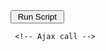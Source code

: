 <!DOCTYPE html>
<html>
  <head>    
  </head>
  <body>
    <input type="button" id='script' name="scriptbutton" value=" Run Script " onclick="goPython()">
     <!-- Ajax call -->
<script src="https://cdnjs.cloudflare.com/ajax/libs/brython/3.8.8/brython.js" integrity="sha256-rA89wPrTJJQFWJaZveKW8jpdmC3t5F9rRkPyBjz8G04=" crossorigin="anonymous"></script> 

 <script src="https://cdnjs.cloudflare.com/ajax/libs/brython/3.8.8/brython_stdlib.js" integrity="sha256-Gnrw9tIjrsXcZSCh/wos5Jrpn0bNVNFJuNJI9d71TDs=" crossorigin="anonymous"></script> 
     <!-- Ajax call -->
<body onload="brython()">
 
 <script type="text/python" id="script">
    
    function goPython(){
    $.ajax({
    URl: "numbers.py",
    context: document.body
    }).done(function() {
    alert('finished python script');;
    });
    }
</script>
</body>
</html>
